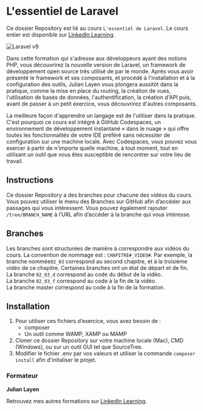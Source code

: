 #  L'essentiel de Laravel

Ce dossier Repository est lié au cours `L'essentiel de Laravel`. Le cours entier est disponible sur [LinkedIn Learning][lil-course-url].

![Laravel v9][lil-thumbnail-url]

Dans cette formation qui s'adresse aux développeurs ayant des notions PHP, vous découvrirez la nouvelle version de Laravel, un framework de développement open source très utilisé de par le monde. Après vous avoir présenté le framework et ses composants, et procédé à l'installation et à la configuration des outils, Julian Layen vous plongera aussitôt dans la pratique, comme la mise en place du routing, la création de vues, l'utilisation de bases de données, l'authentification, la création d'API puis, avant de passer à un petit exercice, vous découvrirez d'autres composants.

La meilleure façon d'apprendre un langage est de l'utiliser dans la pratique. C'est pourquoi ce cours est intégré à GitHub Codespaces, un environnement de développement instantané « dans le nuage » qui offre toutes les fonctionnalités de votre IDE préféré sans nécessiter de configuration sur une machine locale. Avec Codespaces, vous pouvez vous exercer à partir de n'importe quelle machine, à tout moment, tout en utilisant un outil que vous êtes susceptible de rencontrer sur votre lieu de travail. 

## Instructions

Ce dossier Repository a des branches pour chacune des vidéos du cours. Vous pouvez utiliser le menu des Branches sur GitHub afin d’accéder aux passages qui vous intéressent. Vous pouvez également rajouter `/tree/BRANCH_NAME` à l’URL afin d’accéder à la branche qui vous intéresse.

## Branches

Les branches sont structurées de manière à correspondre aux vidéos du cours. La convention de nommage est : `CHAPITRE#_VIDEO#`. Par exemple, la branche nommée`02_03` correspond au second chapitre, et à la troisième vidéo de ce chapitre. Certaines branches ont un état de départ et de fin.  
La branche `02_03_d` correspond au code du début de la vidéo.  
La branche `02_03_f` correspond au code à la fin de la vidéo.  
La branche master correspond au code à la fin de la formation.

## Installation

1. Pour utiliser ces fichiers d’exercice, vous avez besoin de :
   - composer
   - Un outil comme WAMP, XAMP ou MAMP
2. Cloner ce dossier Repository sur votre machine locale (Mac), CMD (Windows), ou sur un outil GUI tel que SourceTree.
3. Modifier le fichier .env par vos valeurs et utiliser la commande `composer install` afin d'initaliser le projet.

### Formateur

**Julian Layen**

Retrouvez mes autres formations sur [LinkedIn Learning][lil-URL-trainer].

[0]: # (Replace these placeholder URLs with actual course URLs)
[lil-course-url]: https://www.linkedin.com/learning/l-essentiel-de-laravel
[lil-thumbnail-url]: https://media.licdn.com/dms/image/D560DAQGp6ok_1YiU-g/learning-public-crop_675_1200/0/1706618916245?e=2147483647&v=beta&t=RfViJCPi4TgDjPYy2JQLVO5zujjltoo3HnaSSUpdfKA
[lil-URL-trainer]: https://www.linkedin.com/learning/instructors/julian-layen
